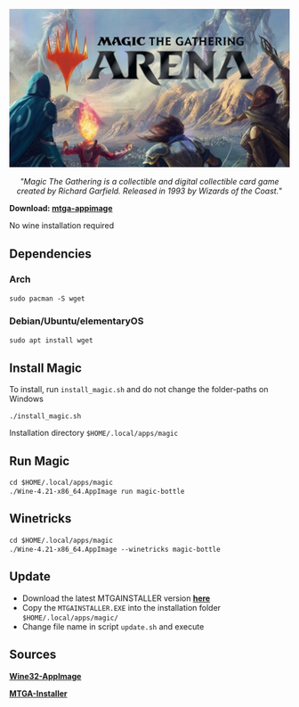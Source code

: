 
![GitHub Logo](data/magic_logo.jpg)

<p align="center"><i>"Magic The Gathering is a collectible and digital collectible card game created by Richard Garfield. Released in 1993 by Wizards of the Coast.</i>"
</p>


**Download: [mtga-appimage](https://github.com/linux-ott/mtga-appimage/releases/tag/mtga-appimage)**

No wine installation required

## Dependencies

### Arch
```
sudo pacman -S wget
```

### Debian/Ubuntu/elementaryOS
```
sudo apt install wget
```

## Install Magic

To install, run ``install_magic.sh`` and do not change the folder-paths on Windows

```
./install_magic.sh
```

Installation directory ```$HOME/.local/apps/magic```

## Run Magic

```
cd $HOME/.local/apps/magic
./Wine-4.21-x86_64.AppImage run magic-bottle
```

## Winetricks

```
cd $HOME/.local/apps/magic
./Wine-4.21-x86_64.AppImage --winetricks magic-bottle
```

## Update

* Download the latest MTGAINSTALLER version **[here](https://mtgarena.downloads.wizards.com/Live/Windows32/version)**
* Copy the ```MTGAINSTALLER.EXE``` into the installation folder  ```$HOME/.local/apps/magic/```
* Change file name in script ```update.sh``` and execute

## Sources
**[Wine32-AppImage](https://github.com/sudo-give-me-coffee/wine32-deploy)**

**[MTGA-Installer](https://mtgarena.downloads.wizards.com/Live/Windows32/versions/3009.800581/MTGAInstaller_0.1.3009.800581.msi)**